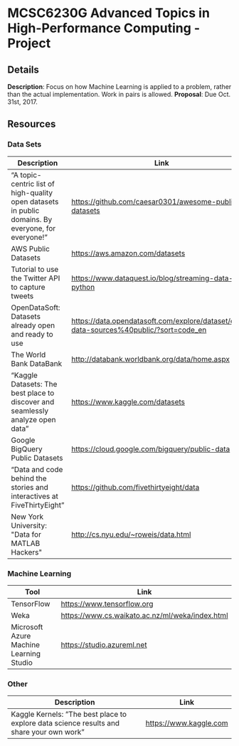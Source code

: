 # MCSC6230G Advanced Topics in High-Performance Computing - Project

## Details

**Description**: Focus on how Machine Learning is applied to a problem, rather than the actual implementation. Work in pairs is allowed.
**Proposal**: Due Oct. 31st, 2017.

## Resources

### Data Sets

| Description | Link |
| ----------- | ---- |
| “A topic-centric list of high-quality open datasets in public domains. By everyone, for everyone!” | https://github.com/caesar0301/awesome-public-datasets |
| AWS Public Datasets | https://aws.amazon.com/datasets |
| Tutorial to use the Twitter API to capture tweets | https://www.dataquest.io/blog/streaming-data-python |
| OpenDataSoft: Datasets already open and ready to use | https://data.opendatasoft.com/explore/dataset/open-data-sources%40public/?sort=code_en |
| The World Bank DataBank| http://databank.worldbank.org/data/home.aspx |
| “Kaggle Datasets: The best place to discover and seamlessly analyze open data” | https://www.kaggle.com/datasets |
| Google BigQuery Public Datasets | https://cloud.google.com/bigquery/public-data |
| “Data and code behind the stories and interactives at FiveThirtyEight” | https://github.com/fivethirtyeight/data |
| New York University: "Data for MATLAB Hackers" | http://cs.nyu.edu/~roweis/data.html |

### Machine Learning

| Tool | Link |
| ---- | ---- |
| TensorFlow | https://www.tensorflow.org |
| Weka | https://www.cs.waikato.ac.nz/ml/weka/index.html |
| Microsoft Azure Machine Learning Studio | https://studio.azureml.net |

### Other

| Description | Link |
| ---- | ---- |
| Kaggle Kernels: ”The best place to explore data science results and share your own work” | https://www.kaggle.com

